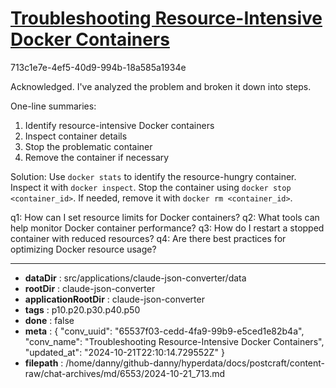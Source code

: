 # [Troubleshooting Resource-Intensive Docker Containers](https://claude.ai/chat/65537f03-cedd-4fa9-99b9-e5ced1e82b4a)

713c1e7e-4ef5-40d9-994b-18a585a1934e

 Acknowledged. I've analyzed the problem and broken it down into steps.

One-line summaries:
1. Identify resource-intensive Docker containers
2. Inspect container details
3. Stop the problematic container
4. Remove the container if necessary

Solution: Use `docker stats` to identify the resource-hungry container. Inspect it with `docker inspect`. Stop the container using `docker stop <container_id>`. If needed, remove it with `docker rm <container_id>`.

q1: How can I set resource limits for Docker containers?
q2: What tools can help monitor Docker container performance?
q3: How do I restart a stopped container with reduced resources?
q4: Are there best practices for optimizing Docker resource usage?

---

* **dataDir** : src/applications/claude-json-converter/data
* **rootDir** : claude-json-converter
* **applicationRootDir** : claude-json-converter
* **tags** : p10.p20.p30.p40.p50
* **done** : false
* **meta** : {
  "conv_uuid": "65537f03-cedd-4fa9-99b9-e5ced1e82b4a",
  "conv_name": "Troubleshooting Resource-Intensive Docker Containers",
  "updated_at": "2024-10-21T22:10:14.729552Z"
}
* **filepath** : /home/danny/github-danny/hyperdata/docs/postcraft/content-raw/chat-archives/md/6553/2024-10-21_713.md